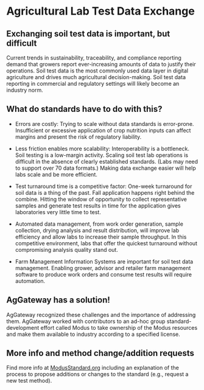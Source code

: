 # Agricultural Lab Test Data Exchange

## Exchanging soil test data is important, but difficult

Current trends in sustainability, traceability, and compliance reporting demand that growers report ever-increasing amounts of data to justify their operations. Soil test data is the most commonly used data layer in digital agriculture and drives much agricultural decision-making. Soil test data reporting in commercial and regulatory settings will likely become an industry norm.

## What do standards have to do with this?

*	Errors are costly: Trying to scale without data standards is error-prone. Insufficient or excessive application of crop nutrition inputs can affect margins and present the risk of regulatory liability.

*	Less friction enables more scalability: Interoperability is a bottleneck. Soil testing is a low-margin activity. Scaling soil test lab operations is difficult in the absence of clearly established standards. (Labs may need to support over 70 data formats.) Making data exchange easier will help labs scale and be more efficient.

*	Test turnaround time is a competitive factor: One-week turnaround for soil data is a thing of the past. Fall application happens right behind the combine. Hitting the window of opportunity to collect representative samples and generate test results in time for the application gives laboratories very little time to test. 

*	Automated data management, from work order generation, sample collection, drying analysis and result distribution, will improve lab efficiency and allow labs to increase their sample throughput. In this competitive environment, labs that offer the quickest turnaround without compromising analysis quality stand out.

*	Farm Management Information Systems are important for soil test data management. Enabling grower, advisor and retailer farm management software to produce work orders and consume test results will require automation.

## AgGateway has a solution!
AgGateway recognized these challenges and the importance of addressing them. AgGateway worked with contributors to an ad-hoc group standard-development effort called Modus to take ownership of the Modus resources and make them available to industry according to a specified license.

## More info and method change/addition requests
Find more info at [ModusStandard.org](http://modusstandard.org) including an explanation of the process to propose additions or changes to the standard (e.g., request a new test method).
